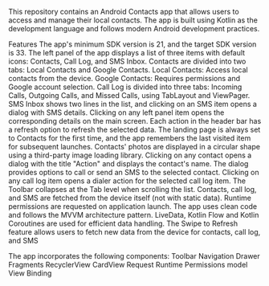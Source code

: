 This repository contains an Android Contacts app that allows users to access and manage their local contacts. 
The app is built using Kotlin as the development language and follows modern Android development practices.

Features
The app's minimum SDK version is 21, and the target SDK version is 33.
The left panel of the app displays a list of three items with default icons: Contacts, Call Log, and SMS Inbox.
Contacts are divided into two tabs: Local Contacts and Google Contacts.
Local Contacts: Access local contacts from the device.
Google Contacts: Requires permissions and Google account selection.
Call Log is divided into three tabs: Incoming Calls, Outgoing Calls, and Missed Calls, using TabLayout and ViewPager.
SMS Inbox shows two lines in the list, and clicking on an SMS item opens a dialog with SMS details.
Clicking on any left panel item opens the corresponding details on the main screen.
Each action in the header bar has a refresh option to refresh the selected data.
The landing page is always set to Contacts for the first time, and the app remembers the last visited item for subsequent launches.
Contacts' photos are displayed in a circular shape using a third-party image loading library.
Clicking on any contact opens a dialog with the title "Action" and displays the contact's name. The dialog provides options to call or send an SMS to the selected contact.
Clicking on any call log item opens a dialer action for the selected call log item.
The Toolbar collapses at the Tab level when scrolling the list.
Contacts, call log, and SMS are fetched from the device itself (not with static data).
Runtime permissions are requested on application launch.
The app uses clean code and follows the MVVM architecture pattern.
LiveData, Kotlin Flow and Kotlin Coroutines are used for efficient data handling.
The Swipe to Refresh feature allows users to fetch new data from the device for contacts, call log, and SMS


The app incorporates the following components:
Toolbar
Navigation Drawer
Fragments
RecyclerView
CardView
Request Runtime Permissions model
View Binding
